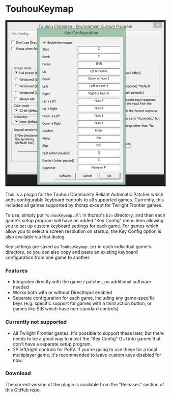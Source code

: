 # TouhouKeymap

![screenshot](screenshot.png)

This is a plugin for the Touhou Community Reliant Automatic Patcher which adds configurable keyboard controls to all supported games. Currently, this includes all games supported by thcrap except for Twilight Frontier games.

To use, simply put `TouhouKeymap.dll` in thcrap's `bin` directory, and then each game's setup program will have an added "Key Config" menu item allowing you to set up custom keyboard settings for each game. For games which allow you to select a screen resolution on startup, the Key Config option is also available via that dialog.

Key settings are saved as `TouhouKeymap.ini` in each individual game's directory, so you can also copy and paste an existing keyboard configuration from one game to another.

### Features

* Integrates directly with the game / patcher, no additional software needed
* Works both with or without DirectInput enabled
* Separate configuration for each game, including any game-specific keys (e.g. specific support for games with a third action button, or games like StB which have non-standard controls)

### Currently not supported

* All Twilight Frontier games. It's possible to support these later, but there needs to be a good way to inject the "Key Config" GUI into games that don't have a separate setup program.
* 2P left/right controls for PoFV. If you're going to use these for a local multiplayer game, it's recommended to leave custom keys disabled for now.

### Download

The current version of the plugin is available from the "Releases" section of this GitHub repo.
